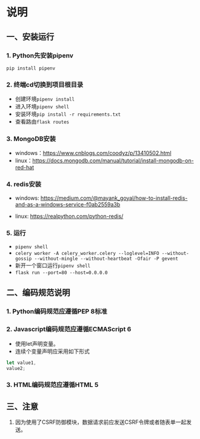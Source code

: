 # 说明

## 一、安装运行

### 1. Python先安装pipenv

`pip install pipenv`

### 2. 终端cd切换到项目根目录
  
- 创建环境`pipenv install`
- 进入环境`pipenv shell`
- 安装环境`pip install -r requirements.txt`
- 查看路由`flask routes`
  
### 3. MongoDB安装

- windows：<https://www.cnblogs.com/coodyz/p/13410502.html>
- linux：<https://docs.mongodb.com/manual/tutorial/install-mongodb-on-red-hat>

### 4. redis安装

- windows: <https://medium.com/@mayank_goyal/how-to-install-redis-and-as-a-windows-service-f0ab2559a3b>

- linux: <https://realpython.com/python-redis/>

### 5. 运行

- `pipenv shell`
- ```celery worker -A celery_worker.celery --loglevel=INFO --without-gossip --without-mingle --without-heartbeat -Ofair -P gevent```
- 新开一个窗口运行`pipenv shell`
- `flask run --port=80 --host=0.0.0.0`

## 二、编码规范说明

### 1. Python编码规范应遵循PEP 8标准

### 2. Javascript编码规范应遵循ECMAScript 6
  
- 使用let声明变量。
- 连续个变量声明应采用如下形式
  
```js
let value1,
value2;
```

### 3. HTML编码规范应遵循HTML 5

## 三、注意

1. 因为使用了CSRF防御模块，数据请求前应发送CSRF令牌或者随表单一起发送。
